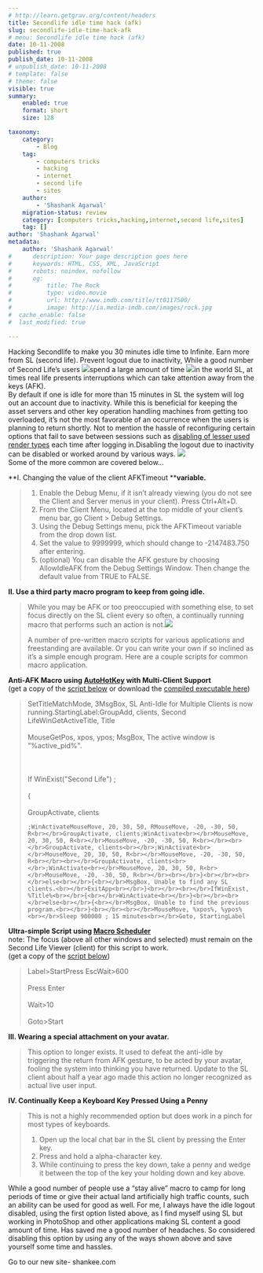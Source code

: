 ```yaml
---
# http://learn.getgrav.org/content/headers
title: Secondlife idle time hack (afk)
slug: secondlife-idle-time-hack-afk
# menu: Secondlife idle time hack (afk)
date: 10-11-2008
published: true
publish_date: 10-11-2008
# unpublish_date: 10-11-2008
# template: false
# theme: false
visible: true
summary:
    enabled: true
    format: short
    size: 128

taxonomy:
    category:
        - Blog
    tag:
        - computers tricks
        - hacking
        - internet
        - second life
        - sites
    author:
        - 'Shashank Agarwal'
    migration-status: review
    category: [computers tricks,hacking,internet,second life,sites]
    tag: []
author: 'Shashank Agarwal'
metadata:
    author: 'Shashank Agarwal'
#      description: Your page description goes here
#      keywords: HTML, CSS, XML, JavaScript
#      robots: noindex, nofollow
#      og:
#          title: The Rock
#          type: video.movie
#          url: http://www.imdb.com/title/tt0117500/
#          image: http://ia.media-imdb.com/images/rock.jpg
#  cache_enable: false
#  last_modified: true

---
```


Hacking Secondlife to make you 30 minutes idle time to Infinite. Earn more from SL (second life). Prevent logout due to inactivity, While a good number of Second Life’s users [![](http://4.bp.blogspot.com/_V2JZuLkPrjQ/SEkBzFQ4lZI/AAAAAAAAAvQ/EfMibGknrSw/s320/Second+Life.jpg)](http://4.bp.blogspot.com/_V2JZuLkPrjQ/SEkBzFQ4lZI/AAAAAAAAAvQ/EfMibGknrSw/s1600-h/Second+Life.jpg)spend a large amount of time [![](http://2.bp.blogspot.com/_V2JZuLkPrjQ/SEkBzSktYSI/AAAAAAAAAvY/M1bnXJk9xVo/s320/secondlife.jpg)](http://2.bp.blogspot.com/_V2JZuLkPrjQ/SEkBzSktYSI/AAAAAAAAAvY/M1bnXJk9xVo/s1600-h/secondlife.jpg)in the world SL, at times real life presents interruptions which can take attention away from the keys (AFK).  
 By default if one is idle for more than 15 minutes in SL the system will log out an account due to inactivity. While this is beneficial for keeping the asset servers and other key operation handling machines from getting too overloaded, it’s not the most favorable of an occurrence when the users is planning to return shortly. Not to mention the hassle of reconfiguring certain options that fail to save between sessions such as [disabling of lesser used render types](http://www.virtuallytime.com/2007/10/11/how-to-reduce-client-side-lag-in-second-life/) each time after logging in.Disabling the logout due to inactivity can be disabled or worked around by various ways. [![](http://1.bp.blogspot.com/_V2JZuLkPrjQ/SEkBz6Tq6KI/AAAAAAAAAvo/iML7WL9Ootc/s320/secondlife-postcard.jpg)](http://1.bp.blogspot.com/_V2JZuLkPrjQ/SEkBz6Tq6KI/AAAAAAAAAvo/iML7WL9Ootc/s1600-h/secondlife-postcard.jpg)  
Some of the more common are covered below…  
  
[](http://1.bp.blogspot.com/_V2JZuLkPrjQ/SEkBz6Tq6KI/AAAAAAAAAvo/iML7WL9Ootc/s1600-h/secondlife-postcard.jpg)

**I. Changing the value of the client AFKTimeout ****variable.**

> 1. Enable the Debug Menu, if it isn’t already viewing (you do not see the Client and Server menus in your client). Press Ctrl+Alt+D.  
> 2. From the Client Menu, located at the top middle of your client’s menu bar, go Client > Debug Settings.  
> 3. Using the Debug Settings menu, pick the AFKTimeout variable from the drop down list.  
> 4. Set the value to 9999999, which should change to -2147483.750 after entering.  
> 5. (optional) You can disable the AFK gesture by choosing AllowIdleAFK from the Debug Settings Window. Then change the default value from TRUE to FALSE.

**II. Use a third party macro program to keep from going idle.**

> While you may be AFK or too preoccupied with something else, to set focus directly on the SL client every so often, a continually running macro that performs such an action is not.[![](http://3.bp.blogspot.com/_V2JZuLkPrjQ/SEkBzo59bjI/AAAAAAAAAvg/gj3Gj5_rjLY/s320/secondlife_1.jpg)](http://3.bp.blogspot.com/_V2JZuLkPrjQ/SEkBzo59bjI/AAAAAAAAAvg/gj3Gj5_rjLY/s1600-h/secondlife_1.jpg)
> 
> A number of pre-written macro scripts for various applications and freestanding are available. Or you can write your own if so inclined as it’s a simple enough program. Here are a couple scripts for common macro application.

**Anti-AFK Macro using [AutoHotKey](http://www.autohotkey.com/) with Multi-Client Support**  
(get a copy of the [script below](http://www.virtuallytime.com/files/second-life-idle-afk-macro-autohotkey.txt) or download the [compiled executable here](http://www.virtuallytime.com/files/sl-anti-idle-multi.exe))

> SetTitleMatchMode, 3MsgBox, SL Anti-Idle for Multiple Clients is now running.StartingLabel:GroupAdd, clients, Second LifeWinGetActiveTitle, Title<br></br>MouseGetPos, xpos, ypos; MsgBox, The active window is "%active_pid%".<br></br><br></br>If WinExist("Second Life")     ;<br></br>{<br></br>GroupActivate, clients
> 
>  
>     ;WinActivateMouseMove, 20, 30, 50, RMouseMove, -20, -30, 50, R<br></br>GroupActivate, clients;WinActivate<br></br>MouseMove, 20, 30, 50, R<br></br>MouseMove, -20, -30, 50, R<br></br><br></br>GroupActivate, clients<br></br>;WinActivate<br></br>MouseMove, 20, 30, 50, R<br></br>MouseMove, -20, -30, 50, R<br></br><br></br>GroupActivate, clients<br></br>;WinActivate<br></br>MouseMove, 20, 30, 50, R<br></br>MouseMove, -20, -30, 50, R<br></br><br></br>}<br></br><br></br>else<br></br>{<br></br>MsgBox, Unable to find any SL clients.<br></br>ExitApp<br></br>}<br></br><br></br>IfWinExist, %Title%<br></br>{<br></br>WinActivate<br></br>}<br></br><br></br>else<br></br>{<br></br>MsgBox, Unable to find the previous program.<br></br>}<br></br><br></br>MouseMove, %xpos%, %ypos%<br></br>Sleep 900000 ; 15 minutes<br></br>Goto, StartingLabel

**Ultra-simple Script using [Macro Scheduler](http://www.mjtnet.com/)**  
note: The focus (above all other windows and selected) must remain on the Second Life Viewer (client) for this script to work.  
(get a copy of the [script below](http://www.virtuallytime.com/files/second-life-idle-afk-macro-autohotkey.txt))

> Label>StartPress EscWait>600<br></br>Press Enter<br></br>Wait>10<br></br>Goto>Start

**III. Wearing a special attachment on your avatar.**

> This option to longer exists. It used to defeat the anti-idle by triggering the return from AFK gesture, to be acted by your avatar, fooling the system into thinking you have returned. Update to the SL client about half a year ago made this action no longer recognized as actual live user input.

**IV. Continually Keep a Keyboard Key Pressed Using a Penny**

> This is not a highly recommended option but does work in a pinch for most types of keyboards.
> 
> 1. Open up the local chat bar in the SL client by pressing the Enter key.  
> 2. Press and hold a alpha-character key.  
> 3. While continuing to press the key down, take a penny and wedge it between the top of the key your holding down and key above.

While a good number of people use a “stay alive” macro to camp for long periods of time or give their actual land artificially high traffic counts, such an ability can be used for good as well. For me, I always have the idle logout disabled, using the first option listed above, as I find myself using SL but working in PhotoShop and other applications making SL content a good amount of time. Has saved me a good number of headaches. So considered disabling this option by using any of the ways shown above and save yourself some time and hassles.

Go to our new site- shankee.com
